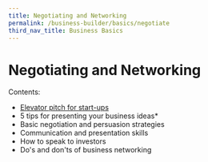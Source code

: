 ```yaml
---
title: Negotiating and Networking
permalink: /business-builder/basics/negotiate
third_nav_title: Business Basics
---
```

# Negotiating and Networking

Contents:

* [Elevator pitch for start-ups](/business-builder/basics/negotiate/elevator-pitch)
* 5 tips for presenting your business ideas*
* Basic negotiation and persuasion strategies
* Communication and presentation skills
* How to speak to investors
* Do's and don'ts of business networking